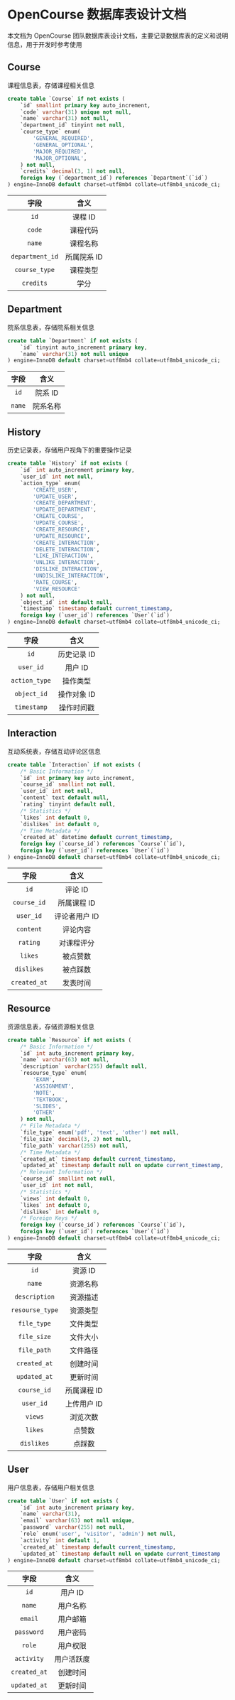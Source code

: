 # OpenCourse 数据库表设计文档

本文档为 OpenCourse 团队数据库表设计文档，主要记录数据库表的定义和说明信息，用于开发时参考使用

## Course

课程信息表，存储课程相关信息

```sql
create table `Course` if not exists (
    `id` smallint primary key auto_increment,
    `code` varchar(31) unique not null,
    `name` varchar(31) not null,
    `department_id` tinyint not null,
    `course_type` enum(
        'GENERAL_REQUIRED',
        'GENERAL_OPTIONAL',
        'MAJOR_REQUIRED',
        'MAJOR_OPTIONAL',
    ) not null,
    `credits` decimal(3, 1) not null,
    foreign key (`department_id`) references `Department`(`id`)
) engine=InnoDB default charset=utf8mb4 collate=utf8mb4_unicode_ci;
```

|      字段      |       含义       |
|:--------------:|:---------------:|
| `id`           | 课程 ID          |
| `code`         | 课程代码         |
| `name`         | 课程名称         |
| `department_id`| 所属院系 ID      |
| `course_type`  | 课程类型         |
| `credits`      | 学分             |

## Department

院系信息表，存储院系相关信息

```sql
create table `Department` if not exists (
    `id` tinyint auto_increment primary key,
    `name` varchar(31) not null unique
) engine=InnoDB default charset=utf8mb4 collate=utf8mb4_unicode_ci;
```

|   字段   |       含义       |
|:--------:|:---------------:|
| `id`     | 院系 ID          |
| `name`   | 院系名称         |

## History

历史记录表，存储用户视角下的重要操作记录

```sql
create table `History` if not exists (
    `id` int auto_increment primary key,
    `user_id` int not null,
    `action_type` enum(
        'CREATE_USER',
        'UPDATE_USER',
        'CREATE_DEPARTMENT',
        'UPDATE_DEPARTMENT',
        'CREATE_COURSE',
        'UPDATE_COURSE',
        'CREATE_RESOURCE',
        'UPDATE_RESOURCE',
        'CREATE_INTERACTION',
        'DELETE_INTERACTION',
        'LIKE_INTERACTION',
        'UNLIKE_INTERACTION',
        'DISLIKE_INTERACTION',
        'UNDISLIKE_INTERACTION',
        'RATE_COURSE',
        'VIEW_RESOURCE'
    ) not null,
    `object_id` int default null,
    `timestamp` timestamp default current_timestamp,
    foreign key (`user_id`) references `User`(`id`)
) engine=InnoDB default charset=utf8mb4 collate=utf8mb4_unicode_ci;
```

|   字段        |       含义       |
|:-------------:|:---------------:|
| `id`          | 历史记录 ID      |
| `user_id`     | 用户 ID          |
| `action_type` | 操作类型         |
| `object_id`   | 操作对象 ID      |
| `timestamp`   | 操作时间戳       |

## Interaction

互动系统表，存储互动评论区信息

```sql
create table `Interaction` if not exists (
    /* Basic Information */
    `id` int primary key auto_increment,
    `course_id` smallint not null,
    `user_id` int not null,
    `content` text default null,
    `rating` tinyint default null,
    /* Statistics */
    `likes` int default 0,
    `dislikes` int default 0,
    /* Time Metadata */
    `created_at` datetime default current_timestamp,
    foreign key (`course_id`) references `Course`(`id`),
    foreign key (`user_id`) references `User`(`id`)
) engine=InnoDB default charset=utf8mb4 collate=utf8mb4_unicode_ci;
```

|   字段       |       含义       |
|:------------:|:----------------:|
| `id`         | 评论 ID          |
| `course_id`  | 所属课程 ID      |
| `user_id`    | 评论者用户 ID    |
| `content`    | 评论内容         |
| `rating`     | 对课程评分       |
| `likes`      | 被点赞数         |
| `dislikes`   | 被点踩数         |
| `created_at` | 发表时间         |

## Resource

资源信息表，存储资源相关信息

```sql
create table `Resource` if not exists (
    /* Basic Information */
    `id` int auto_increment primary key,
    `name` varchar(63) not null,
    `description` varchar(255) default null,
    `resourse_type` enum(
        'EXAM',
        'ASSIGNMENT',
        'NOTE',
        'TEXTBOOK',
        'SLIDES',
        'OTHER'
    ) not null,
    /* File Metadata */
    `file_type` enum('pdf', 'text', 'other') not null,
    `file_size` decimal(3, 2) not null,
    `file_path` varchar(255) not null,
    /* Time Metadata */
    `created_at` timestamp default current_timestamp,
    `updated_at` timestamp default null on update current_timestamp,
    /* Relevant Information */
    `course_id` smallint not null,
    `user_id` int not null,
    /* Statistics */
    `views` int default 0,
    `likes` int default 0,
    `dislikes` int default 0,
    /* Foreign Keys */
    foreign key (`course_id`) references `Course`(`id`),
    foreign key (`user_id`) references `User`(`id`)
) engine=InnoDB default charset=utf8mb4 collate=utf8mb4_unicode_ci;
```

|       字段       |       含义       |
|:----------------:|:----------------:|
| `id`             | 资源 ID          |
| `name`           | 资源名称         |
| `description`    | 资源描述         |
| `resourse_type`  | 资源类型         |
| `file_type`      | 文件类型         |
| `file_size`      | 文件大小         |
| `file_path`      | 文件路径         |
| `created_at`     | 创建时间         |
| `updated_at`     | 更新时间         |
| `course_id`      | 所属课程 ID      |
| `user_id`        | 上传用户 ID      |
| `views`          | 浏览次数         |
| `likes`          | 点赞数           |
| `dislikes`       | 点踩数           |

## User

用户信息表，存储用户相关信息

```sql
create table `User` if not exists (
    `id` int auto_increment primary key,
    `name` varchar(31),
    `email` varchar(63) not null unique,
    `password` varchar(255) not null,
    `role` enum('user', 'visitor', 'admin') not null,
    `activity` int default 1,
    `created_at` timestamp default current_timestamp,
    `updated_at` timestamp default null on update current_timestamp
) engine=InnoDB default charset=utf8mb4 collate=utf8mb4_unicode_ci;
```

|   字段       |       含义       |
|:------------:|:---------------:|
| `id`         | 用户 ID          |
| `name`       | 用户名称         |
| `email`      | 用户邮箱         |
| `password`   | 用户密码         |
| `role`       | 用户权限         |
| `activity`   | 用户活跃度       |
| `created_at` | 创建时间         |
| `updated_at` | 更新时间         |
